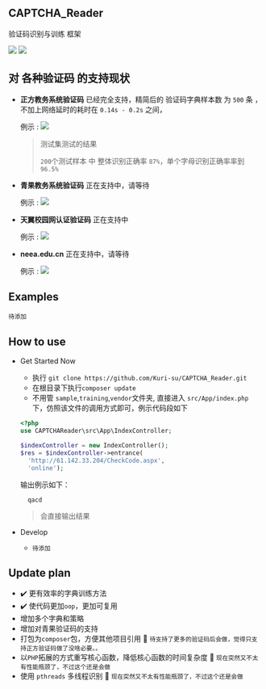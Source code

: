 ## CAPTCHA_Reader
验证码识别与训练 框架

![](https://img.shields.io/packagist/l/doctrine/orm.svg?longCache=true&style=flat-square)
![](https://img.shields.io/badge/php-%5E7.0.0-green.svg?longCache=true&style=flat-square)

## 对 各种验证码 的支持现状


* **正方教务系统验证码** 已经完全支持，精简后的 验证码字典样本数 为 `500` 条 ，不加上网络延时的耗时在 `0.14s - 0.2s` 之间，

  例示 : ![](https://github.com/Kuri-su/CAPTCHA_Reader/blob/oop/sample/1508770737.png)
  > 测试集测试的结果
  >
  > `200`个测试样本 中 整体识别正确率 `87%`，单个字母识别正确率率到 `96.5%`

* **青果教务系统验证码** 正在支持中，请等待

  例示 : ![](https://github.com/Kuri-su/CAPTCHA_Reader/blob/oop/sample/0.png)

* **天翼校园网认证验证码** 正在支持中

  例示 : ![](https://github.com/Kuri-su/CAPTCHA_Reader/blob/oop/sample/1.png)

* **neea.edu.cn** 正在支持中，请等待

  例示 : ![](https://github.com/Kuri-su/CAPTCHA_Reader/blob/oop/sample/a91518a87b984b1b88d3983178ec5cad.png)

## Examples
`待添加`

## How to use
* Get Started Now
    * 执行 `git clone https://github.com/Kuri-su/CAPTCHA_Reader.git`
    * 在根目录下执行`composer update` 
    * 不用管 `sample`,`training`,`vendor`文件夹, 直接进入 `src/App/index.php` 下，仿照该文件的调用方式即可，例示代码段如下
    ```php
    <?php
    use CAPTCHAReader\src\App\IndexController;
    
    $indexController = new IndexController();  
    $res = $indexController->entrance(
      'http://61.142.33.204/CheckCode.aspx',
      'online');
    ```
    输出例示如下：
    
        qacd
    > 会直接输出结果

* Develop
  * `待添加`

## Update plan
* :heavy_check_mark: 更有效率的字典训练方法
* :heavy_check_mark: 使代码更加`oop`，更加可复用
* 增加多个字典和策略
* 增加对青果验证码的支持
* 打包为`composer`包，方便其他项目引用 :shell: `待支持了更多的验证码后会做，觉得只支持正方验证码做了没啥必要。。`
* 以`PHP`拓展的方式重写核心函数，降低核心函数的时间复杂度 :wrench: `现在突然又不太有性能瓶颈了，不过这个还是会做`
* 使用 `pthreads` 多线程识别 :wrench: `现在突然又不太有性能瓶颈了，不过这个还是会做`
